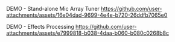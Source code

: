 
DEMO - Stand-alone Mic Array Tuner
https://github.com/user-attachments/assets/16e04dad-9699-4e4e-b720-26ddfb7065e0


DEMO - Effects Processing
https://github.com/user-attachments/assets/e7999818-b038-4daa-b060-b080c0268b8c

